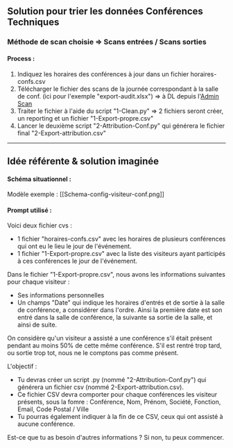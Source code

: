 ## Solution pour trier les données Conférences Techniques
### Méthode de scan choisie => Scans entrées / Scans sorties

#### Process : 
1. Indiquez les horaires des conférences à jour dans un fichier horaires-confs.csv
2. Télécharger le fichier des scans de la journée correspondant à la salle de conf. (ici pour l'exemple "export-audit.xlsx") => à DL depuis l'[Admin Scan](https://www.enerj-meeting.com)
3. Traiter le fichier à l'aide du script "1-Clean.py" => 2 fichiers seront créer, un reporting et un fichier "1-Export-propre.csv"
4. Lancer le deuxième script "2-Attribution-Conf.py" qui générera le fichier final "2-Export-attribution.csv"

------------
## Idée référente & solution imaginée
#### Schéma situationnel :
Modèle exemple :
[[Schema-config-visiteur-conf.png]]
#### Prompt utilisé :
Voici deux fichier cvs :
- 1 fichier "horaires-confs.csv" avec les horaires de plusieurs conférences qui ont eu le lieu le jour de l'événement.
- 1 fichier "1-Export-propre.csv" avec la liste des visiteurs ayant participés à ces conférences le jour de l'événement.

Dans le fichier "1-Export-propre.csv", nous avons les informations suivantes pour chaque visiteur :
- Ses informations personnelles
- Un champs "Date" qui indique les horaires d'entrés et de sortie à la salle de conférence, a considérer dans l'ordre. Ainsi la première date est son entré dans la salle de conférence, la suivante sa sortie de la salle, et ainsi de suite. 

On considère qu'un visiteur a assisté a une conférence s'il était présent pendant au moins 50% de cette même conférence.
S'il est rentré trop tard, ou sortie trop tot, nous ne le comptons pas comme présent.

L'objectif : 
- Tu devras créer un script .py (nommé "2-Attribution-Conf.py") qui générera un fichier csv (nommé 2-Export-attribution.csv).
- Ce fichier CSV devra comporter pour chaque conférences les visiteur présents, sous la fomre : Conférence, Nom, Prénom, Société, Fonction, Email, Code Postal / Ville
- Tu pourras également indiquer à la fin de ce CSV, ceux qui ont assisté à aucune conférence.

Est-ce que tu as besoin d'autres informations ?
Si non, tu peux commencer.

